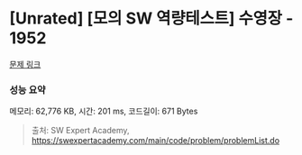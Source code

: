 # [Unrated] [모의 SW 역량테스트] 수영장 - 1952 

[문제 링크](https://swexpertacademy.com/main/code/problem/problemDetail.do?contestProbId=AV5PpFQaAQMDFAUq) 

### 성능 요약

메모리: 62,776 KB, 시간: 201 ms, 코드길이: 671 Bytes



> 출처: SW Expert Academy, https://swexpertacademy.com/main/code/problem/problemList.do